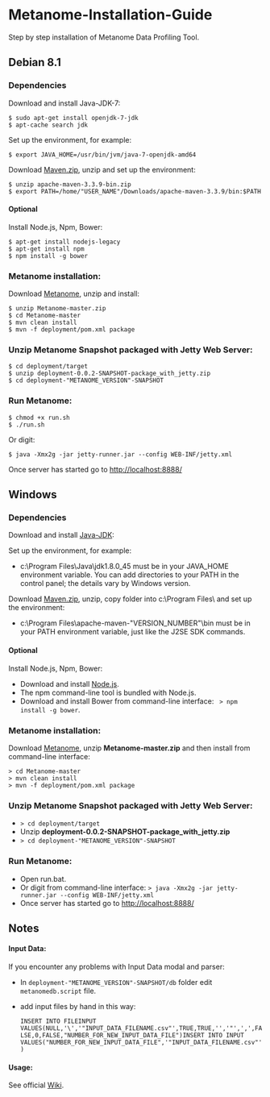 # Metanome-Installation-Guide
Step by step installation of Metanome Data Profiling Tool.


##  Debian 8.1

### Dependencies

Download and install Java-JDK-7:
 ```
$ sudo apt-get install openjdk-7-jdk
$ apt-cache search jdk
```
Set up the environment, for example:
 ```
$ export JAVA_HOME=/usr/bin/jvm/java-7-openjdk-amd64
```
Download [Maven.zip][maven], unzip and set up the environment:
 ```
$ unzip apache-maven-3.3.9-bin.zip
$ export PATH=/home/"USER_NAME"/Downloads/apache-maven-3.3.9/bin:$PATH
```

#### Optional
Install Node.js, Npm, Bower:
 ```
$ apt-get install nodejs-legacy
$ apt-get install npm
$ npm install -g bower
```

### Metanome installation:
Download [Metanome][metanome], unzip and install:
 ```
$ unzip Metanome-master.zip
$ cd Metanome-master
$ mvn clean install
$ mvn -f deployment/pom.xml package
```

### Unzip Metanome Snapshot packaged with Jetty Web Server:
 ```
$ cd deployment/target
$ unzip deployment-0.0.2-SNAPSHOT-package_with_jetty.zip
$ cd deployment-"METANOME_VERSION"-SNAPSHOT
```

### Run Metanome:
 ```
$ chmod +x run.sh
$ ./run.sh
```
Or digit:
 ```
$ java -Xmx2g -jar jetty-runner.jar --config WEB-INF/jetty.xml
```
Once server has started go to [http://localhost:8888/][http://localhost:8888/]


##  Windows

### Dependencies

Download and install [Java-JDK][windows-jdk]:

Set up the environment, for example:
* c:\Program Files\Java\jdk1.8.0_45 must be in your JAVA_HOME environment variable. You can add directories to your PATH in the control panel; the details vary by Windows version.

Download [Maven.zip][maven], unzip, copy folder into c:\Program Files\ and set up the environment:
* c:\Program Files\apache-maven-"VERSION_NUMBER"\bin must be in your PATH environment variable, just like the J2SE SDK commands. 

#### Optional
Install Node.js, Npm, Bower:
* Download and install [Node.js][node.js].
* The npm command-line tool is bundled with Node.js.
* Download and install Bower from command-line interface: ``` > npm install -g bower```.

### Metanome installation:
Download [Metanome][metanome], unzip **Metanome-master.zip** and then install from command-line interface:
 ```
> cd Metanome-master
> mvn clean install
> mvn -f deployment/pom.xml package
```

### Unzip Metanome Snapshot packaged with Jetty Web Server:
* ``` > cd deployment/target ```
* Unzip **deployment-0.0.2-SNAPSHOT-package_with_jetty.zip**
*  ``` > cd deployment-"METANOME_VERSION"-SNAPSHOT ```

### Run Metanome:
* Open run.bat.
* Or digit from command-line interface: ```> java -Xmx2g -jar jetty-runner.jar --config WEB-INF/jetty.xml```
* Once server has started go to [http://localhost:8888/][http://localhost:8888/]

##  Notes

#### Input Data:
If you encounter any problems with Input Data modal and parser:
* In ```deployment-"METANOME_VERSION"-SNAPSHOT/db``` folder edit ```metanomedb.script``` file.
* add input files by hand in this way:

   ```INSERT INTO FILEINPUT VALUES(NULL,'\','"INPUT_DATA_FILENAME.csv"',TRUE,TRUE,'','"',',',FALSE,0,FALSE,"NUMBER_FOR_NEW_INPUT_DATA_FILE")INSERT INTO INPUT VALUES("NUMBER_FOR_NEW_INPUT_DATA_FILE",'"INPUT_DATA_FILENAME.csv"')```

#### Usage:
See official [Wiki][metanome-wiki].


[maven]: <https://maven.apache.org/download.cgi>
[metanome]: <https://github.com/HPI-Information-Systems/Metanome>
[http://localhost:8888/]: <http://localhost:8888/>
[windows-jdk]: <http://www.oracle.com/technetwork/java/javase/downloads/index.html>
[node.js]: <https://nodejs.org/en/>
[metanome-wiki]: <https://github.com/HPI-Information-Systems/Metanome/wiki>
